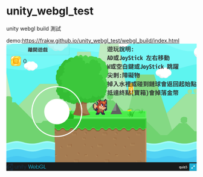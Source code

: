 # unity_webgl_test
 unity webgl build 測試

 demo:https://frakw.github.io/unity_webgl_test/webgl_build/index.html
[![](cover.PNG)](https://frakw.github.io/unity_webgl_test/webgl_build/index.html)